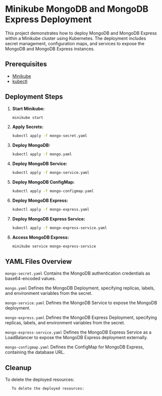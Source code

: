 # Minikube MongoDB and MongoDB Express Deployment

This project demonstrates how to deploy MongoDB and MongoDB Express within a Minikube cluster using Kubernetes. The deployment includes secret management, configuration maps, and services to expose the MongoDB and MongoDB Express instances.

## Prerequisites

- [Minikube](https://minikube.sigs.k8s.io/docs/start/)
- [kubectl](https://kubernetes.io/docs/tasks/tools/install-kubectl/)

## Deployment Steps

1. **Start Minikube:**
   ```bash
   minikube start
   ```
2. **Apply Secrets:**
   ```bash
   kubectl apply -f mongo-secret.yaml
   ```
3. **Deploy MongoDB:**
   ```bash
   kubectl apply -f mongo.yaml
   ```
4. **Deploy MongoDB Service:**
   ```bash
   kubectl apply -f mongo-service.yaml
   ```
5. **Deploy MongoDB ConfigMap:**
   ```bash
   kubectl apply -f mongo-configmap.yaml
   ```
6. **Deploy MongoDB Express:**
   ```bash
   kubectl apply -f mongo-express.yaml
   ```
7. **Deploy MongoDB Express Service:**
   ```bash
   kubectl apply -f mongo-express-service.yaml
   ```
8. **Access MongoDB Express:**
   ```bash
   minikube service mongo-express-service
   ```

## YAML Files Overview

 `mongo-secret.yaml`
Contains the MongoDB authentication credentials as base64-encoded values.

 `mongo.yaml`
Defines the MongoDB Deployment, specifying replicas, labels, and environment variables from the secret.

 `mongo-service.yaml`
Defines the MongoDB Service to expose the MongoDB deployment.

 `mongo-express.yaml`
Defines the MongoDB Express Deployment, specifying replicas, labels, and environment variables from the secret.

 `mongo-express-service.yaml`
Defines the MongoDB Express Service as a LoadBalancer to expose the MongoDB Express deployment externally.

 `mongo-configmap.yaml`
Defines the ConfigMap for MongoDB Express, containing the database URL.

## Cleanup
To delete the deployed resources:

```bash
   To delete the deployed resources:
   ```

